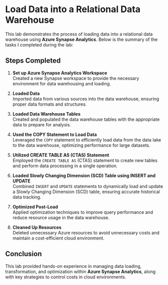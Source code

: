 # Load Data into a Relational Data Warehouse

This lab demonstrates the process of loading data into a relational data warehouse using **Azure Synapse Analytics**. Below is the summary of the tasks I completed during the lab:

## Steps Completed

1. **Set up Azure Synapse Analytics Workspace**  
   Created a new Synapse workspace to provide the necessary environment for data warehousing and loading.

2. **Loaded Data**  
   Imported data from various sources into the data warehouse, ensuring proper data formats and structures.

3. **Loaded Data Warehouse Tables**  
   Created and populated the data warehouse tables with the appropriate data to prepare for analysis.

4. **Used the COPY Statement to Load Data**  
   Leveraged the `COPY` statement to efficiently load data from the data lake to the data warehouse, optimizing performance for large datasets.

5. **Utilized CREATE TABLE AS (CTAS) Statement**  
   Employed the `CREATE TABLE AS` (CTAS) statement to create new tables and perform data processing in a single operation.

6. **Loaded Slowly Changing Dimension (SCD) Table using INSERT and UPDATE**  
   Combined `INSERT` and `UPDATE` statements to dynamically load and update a Slowly Changing Dimension (SCD) table, ensuring accurate historical data tracking.

7. **Optimized Post-Load**  
   Applied optimization techniques to improve query performance and reduce resource usage in the data warehouse.

8. **Cleaned Up Resources**  
   Deleted unnecessary Azure resources to avoid unnecessary costs and maintain a cost-efficient cloud environment.

## Conclusion

This lab provided hands-on experience in managing data loading, transformation, and optimization within **Azure Synapse Analytics**, along with key strategies to control costs in cloud environments.
